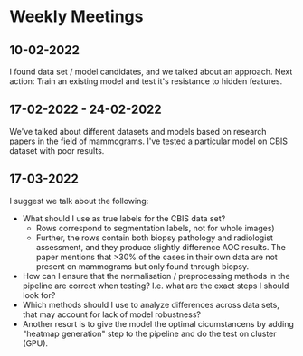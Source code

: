 # Weekly Meetings

## 10-02-2022

I found data set / model candidates, and we talked about an approach. Next action: Train an existing model and test it's resistance to hidden features.

## 17-02-2022 - 24-02-2022

We've talked about different datasets and models based on research papers in the field of mammograms. I've tested a particular model on CBIS dataset with poor results.

## 17-03-2022

I suggest we talk about the following:

- What should I use as true labels for the CBIS data set?
  - Rows correspond to segmentation labels, not for whole images)
  - Further, the rows contain both biopsy pathology and radiologist assessment, and they produce slightly difference AOC results. The paper mentions that >30% of the cases in their own data are not present on mammograms but only found through biopsy.
- How can I ensure that the normalisation / preprocessing methods in the pipeline are correct when testing? I.e. what are the exact steps I should look for?
- Which methods should I use to analyze differences across data sets, that may account for lack of model robustness?
- Another resort is to give the model the optimal cicumstancens by adding "heatmap generation" step to the pipeline and do the test on cluster (GPU).
